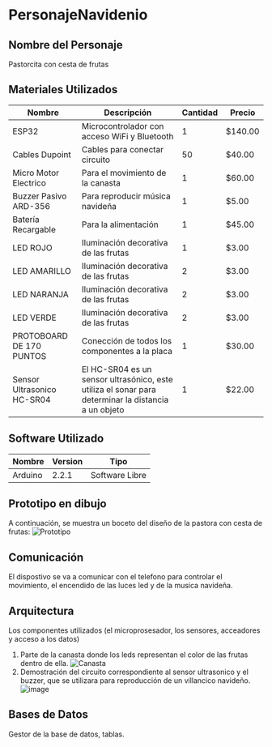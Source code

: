 # PersonajeNavidenio
## Nombre del Personaje 
Pastorcita con cesta de frutas
## Materiales Utilizados
|Nombre|Descripción|Cantidad|Precio|
|--|--|--|--|
|ESP32|Microcontrolador con acceso WiFi y Bluetooth|1|$140.00|
|Cables Dupoint|Cables para conectar circuito|50|$40.00|
|Micro Motor Electrico|Para el movimiento de la canasta|1|$60.00|
|Buzzer Pasivo ARD-356|Para reproducir música navideña|1|$5.00|
|Batería Recargable|Para la alimentación|1|$45.00|
|LED ROJO|Iluminación decorativa de las frutas|1|$3.00|
|LED AMARILLO|Iluminación decorativa de las frutas|2|$3.00|
|LED NARANJA|Iluminación decorativa de las frutas|2|$3.00|
|LED VERDE|Iluminación decorativa de las frutas|2|$3.00|
|PROTOBOARD DE 170 PUNTOS|Conección de todos los componentes a la placa|1|$30.00|
|Sensor Ultrasonico HC-SR04|El HC-SR04 es un sensor ultrasónico, este utiliza el sonar para determinar la distancia a un objeto|1|$22.00|


## Software Utilizado
|Nombre|Version|Tipo|
|--|--|--|
|Arduino|2.2.1|Software Libre|

## Prototipo en dibujo
A continuación, se muestra un boceto del diseño de la pastora con cesta de frutas:
![Prototipo](https://github.com/elizabethgutierrez27/PersonajeNavidenio/assets/146129308/d56e73bf-ea01-4aa6-8767-e47a694e4ec7)

## Comunicación 
El dispostivo se va a comunicar con el telefono para controlar el movimiento, el encendido de las luces led y de la musica navideña.

## Arquitectura
Los componentes utilizados (el microprosesador, los sensores, acceadores y acceso a los datos)
1. Parte de la canasta donde los leds representan el color de las frutas dentro de ella.
   ![Canasta](https://github.com/elizabethgutierrez27/PersonajeNavidenio/assets/146129308/aa1602d0-3a10-4a6e-be21-6844e547c4e2)
2. Demostración del circuito correspondiente al sensor ultrasonico y el buzzer, que se utilizara para reproducción de un villancico navideño.
   ![image](https://github.com/elizabethgutierrez27/PersonajeNavidenio/assets/146129308/ae45f99f-5e1b-4b59-bbf1-6c747eddcdd3)


## Bases de Datos
Gestor de la base de datos, tablas.





